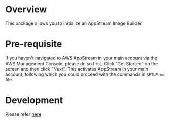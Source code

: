 # Overview

This package allows you to initialize an AppStream Image Builder

# Pre-requisite

If you haven't navigated to AWS AppStream in your main account via the AWS Management Console, please do so first. Click "Get Started" on the screen and then click "Next". This activates AppStream in your main account, following which you could proceed with the commands in `SETUP.md` file.


# Development

Please refer [here](./SETUP.md##launching-an-appstream-image-builder-instance)